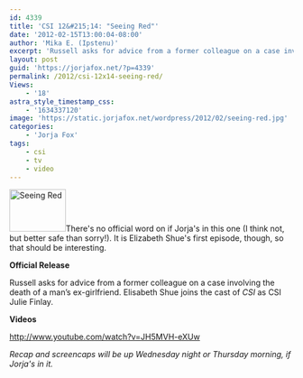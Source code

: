 ```yaml
---
id: 4339
title: 'CSI 12&#215;14: "Seeing Red"'
date: '2012-02-15T13:00:04-08:00'
author: 'Mika E. (Ipstenu)'
excerpt: 'Russell asks for advice from a former colleague on a case involving the death of a man’s ex-girlfriend, on CSI, Wednesday, Feb. 15 (10:00-11:00 PM, ET/PT).'
layout: post
guid: 'https://jorjafox.net/?p=4339'
permalink: /2012/csi-12x14-seeing-red/
Views:
    - '18'
astra_style_timestamp_css:
    - '1634337120'
image: 'https://static.jorjafox.net/wordpress/2012/02/seeing-red.jpg'
categories:
    - 'Jorja Fox'
tags:
    - csi
    - tv
    - video
---
```


<img class="alignleft size-thumbnail wp-image-4340" title="CSI: CRIME SCENE INVESTIGATION" src="//static.jorjafox.net/wordpress/2012/02/seeing-red-210x140.jpg" alt="Seeing Red" width="100" height="75" />There's no official word on if Jorja's in this one (I think not, but better safe than sorry!). It is Elizabeth Shue's first episode, though, so that should be interesting.

**Official Release**

Russell asks for advice from a former colleague on a case involving the death of a man’s ex-girlfriend. Elisabeth Shue joins the cast of <em>CSI</em> as CSI Julie Finlay.

**Videos**

http://www.youtube.com/watch?v=JH5MVH-eXUw

<em>Recap and screencaps will be up Wednesday night or Thursday morning, if Jorja's in it.</em>
